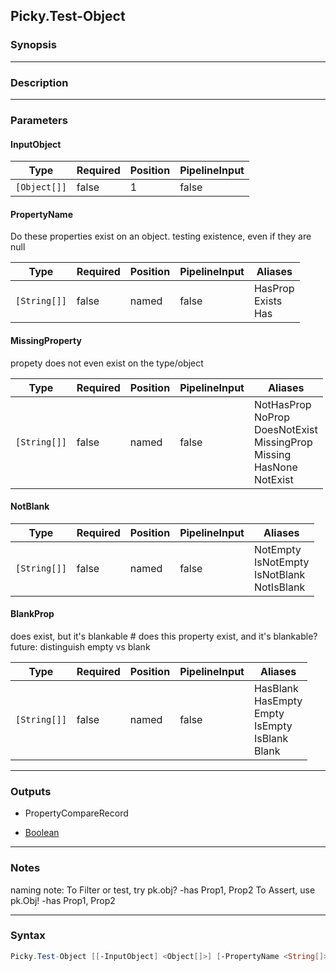 Picky.Test-Object
-----------------

### Synopsis

---

### Description

---

### Parameters
#### **InputObject**

|Type        |Required|Position|PipelineInput|
|------------|--------|--------|-------------|
|`[Object[]]`|false   |1       |false        |

#### **PropertyName**
Do these properties exist on an object. testing existence, even if they are null

|Type        |Required|Position|PipelineInput|Aliases                   |
|------------|--------|--------|-------------|--------------------------|
|`[String[]]`|false   |named   |false        |HasProp<br/>Exists<br/>Has|

#### **MissingProperty**
propety does not even exist on the type/object

|Type        |Required|Position|PipelineInput|Aliases                                                                                    |
|------------|--------|--------|-------------|-------------------------------------------------------------------------------------------|
|`[String[]]`|false   |named   |false        |NotHasProp<br/>NoProp<br/>DoesNotExist<br/>MissingProp<br/>Missing<br/>HasNone<br/>NotExist|

#### **NotBlank**

|Type        |Required|Position|PipelineInput|Aliases                                              |
|------------|--------|--------|-------------|-----------------------------------------------------|
|`[String[]]`|false   |named   |false        |NotEmpty<br/>IsNotEmpty<br/>IsNotBlank<br/>NotIsBlank|

#### **BlankProp**
does exist, but it's blankable # does this property exist, and it's blankable?
future: distinguish empty vs blank

|Type        |Required|Position|PipelineInput|Aliases                                                          |
|------------|--------|--------|-------------|-----------------------------------------------------------------|
|`[String[]]`|false   |named   |false        |HasBlank<br/>HasEmpty<br/>Empty<br/>IsEmpty<br/>IsBlank<br/>Blank|

---

### Outputs
* PropertyCompareRecord

* [Boolean](https://learn.microsoft.com/en-us/dotnet/api/System.Boolean)

---

### Notes
naming note:
    To Filter or test, try
        pk.obj? -has Prop1, Prop2
    To Assert, use
        pk.Obj! -has Prop1, Prop2

---

### Syntax
```PowerShell
Picky.Test-Object [[-InputObject] <Object[]>] [-PropertyName <String[]>] [-MissingProperty <String[]>] [-NotBlank <String[]>] [-BlankProp <String[]>] [<CommonParameters>]
```
